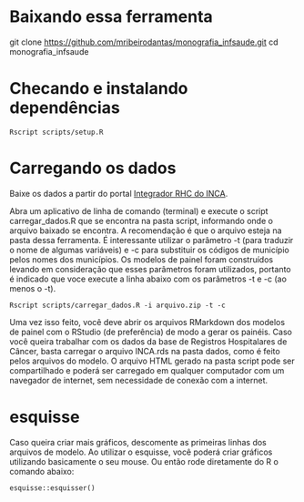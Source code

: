 # Baixando essa ferramenta

git clone https://github.com/mribeirodantas/monografia_infsaude.git
cd monografia_infsaude

# Checando e instalando dependências
```
Rscript scripts/setup.R
```

# Carregando os dados
Baixe os dados a partir do portal [Integrador RHC do INCA](https://irhc.inca.gov.br/RHCNet/visualizaTabNetExterno.action).

Abra um aplicativo de linha de comando (terminal) e execute o script carregar_dados.R que se encontra na pasta script, informando onde o arquivo baixado se encontra. A recomendação é que o arquivo esteja na pasta dessa ferramenta.
É interessante utilizar o parâmetro -t (para traduzir o nome de algumas variáveis) e -c para substituir os códigos de município pelos nomes dos municípios. Os modelos de painel foram construídos levando em consideração que esses
parâmetros foram utilizados, portanto é indicado que voce execute a linha abaixo com os parâmetros -t e -c (ao menos o -t).

```
Rscript scripts/carregar_dados.R -i arquivo.zip -t -c
```

Uma vez isso feito, você deve abrir os arquivos RMarkdown dos modelos de painel com o RStudio (de preferência) de modo a gerar os painéis. Caso você queira trabalhar com os dados da base de Registros Hospitalares de Câncer, basta
carregar o arquivo INCA.rds na pasta dados, como é feito pelos arquivos do modelo. O arquivo HTML gerado na pasta script pode ser compartilhado e poderá ser carregado em qualquer computador com um navegador de internet, sem
necessidade de conexão com a internet.

# esquisse
Caso queira criar mais gráficos, descomente as primeiras linhas dos arquivos de modelo. Ao utilizar o esquisse, você poderá criar gráficos utilizando basicamente o seu mouse. Ou então rode diretamente do R o comando abaixo:
```
esquisse::esquisser()
```
